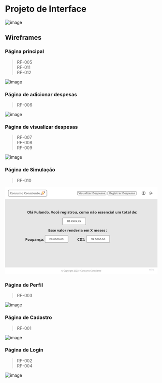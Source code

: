 
# Projeto de Interface

![image](https://github.com/ICEI-PUC-Minas-PMV-SI/pmv-si-2023-2-pe1-t3-consumoconsciente/assets/94647334/339f564f-5ba6-4bf6-85de-b18b61f1ba92)

## Wireframes

### Página principal
> RF-005 <br>
> RF-011 <br>
> RF-012

![image](https://github.com/ICEI-PUC-Minas-PMV-SI/pmv-si-2023-2-pe1-t3-consumoconsciente/assets/103148031/4a7c8a69-6613-4d0c-9ddf-f36a4afb1058)

### Página de adicionar despesas
> RF-006

![image](https://github.com/ICEI-PUC-Minas-PMV-SI/pmv-si-2023-2-pe1-t3-consumoconsciente/assets/94647334/280679e1-fd86-44dd-963b-8e1354a3966d)

### Página de visualizar despesas
> RF-007 <br>
> RF-008 <br>
> RF-009

![image](https://github.com/ICEI-PUC-Minas-PMV-SI/pmv-si-2023-2-pe1-t3-consumoconsciente/assets/94647334/b1e997c2-366c-4d14-a237-69e0705c6d5b)

### Página de Simulação
> RF-010

![image](/docs/img/PaginaSimulacao.jpg)

### Página de Perfil
> RF-003

![image](https://github.com/ICEI-PUC-Minas-PMV-SI/pmv-si-2023-2-pe1-t3-consumoconsciente/assets/94647334/a9456098-ae11-45d1-905b-14dab4c49d0b)

### Página de Cadastro
> RF-001

![image](https://github.com/ICEI-PUC-Minas-PMV-SI/pmv-si-2023-2-pe1-t3-consumoconsciente/assets/112207603/3c4f88f5-6e2b-4b7e-9a9b-8beb0e7152f6)

### Página de Login
> RF-002 <br>
> RF-004

![image](https://github.com/ICEI-PUC-Minas-PMV-SI/pmv-si-2023-2-pe1-t3-consumoconsciente/assets/112207603/e9d0f0b4-4ae9-4d9e-96c7-e801f3d6468d)

